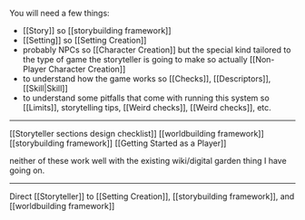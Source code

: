 You will need a few things:
- [[Story]] so [[storybuilding framework]]
- [[Setting]] so [[Setting Creation]]
- probably NPCs so [[Character Creation]] but the special kind tailored to the type of game the storyteller is going to make so actually [[Non-Player Character Creation]]
- to understand how the game works so [[Checks]], [[Descriptors]], [[Skill|Skill]]
- to understand some pitfalls that come with running this system so [[Limits]], storytelling tips, [[Weird checks]], [[Weird checks]], etc.

---

[[Storyteller sections design checklist]]
[[worldbuilding framework]]
[[storybuilding framework]]
[[Getting Started as a Player]]

neither of these work well with the existing wiki/digital garden thing I have going on.

---

Direct [[Storyteller]] to [[Setting Creation]], [[storybuilding framework]], and [[worldbuilding framework]]